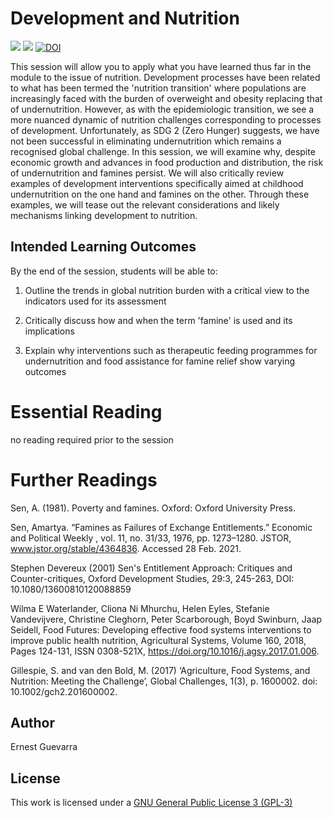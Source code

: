 # Development and Nutrition

<!-- badges: start -->
[![](https://img.shields.io/badge/version-v0.1.0.2021-orange)](https://github.com/ernestguevarra/devNutrition/releases/tag/v0.1.0.2021)
[![](https://img.sheilds.io/badge/license-GPLv3-blue)](https://github.com/ernestguevarra/devNutrition/blob/master/LICENSE.md)
[![DOI](https://zenodo.org/badge/343647731.svg)](https://zenodo.org/badge/latestdoi/343647731)
<!-- badges: end -->

This session will allow you to apply what you have learned thus far in the module to the issue of nutrition. Development processes have been related to what has been termed the 'nutrition transition' where populations are increasingly faced with the burden of overweight and obesity replacing that of undernutrition. However, as with the epidemiologic transition, we see a more nuanced dynamic of nutrition challenges corresponding to processes of development. Unfortunately, as SDG 2 (Zero Hunger) suggests, we have not been successful in eliminating undernutrition which remains a recognised global challenge. In this session, we will examine why, despite economic growth and advances in food production and distribution, the risk of undernutrition and famines persist. We will also critically review examples of development interventions specifically aimed at childhood undernutrition on the one hand and famines on the other. Through these examples, we will tease out the relevant considerations and likely mechanisms linking development to nutrition.

## Intended Learning Outcomes
By the end of the session, students will be able to:

1. Outline the trends in global nutrition burden with a critical view to the indicators used for its assessment

2. Critically discuss how and when the term 'famine' is used and its implications

3. Explain why interventions such as therapeutic feeding programmes for undernutrition and food assistance for famine relief show varying outcomes

# Essential Reading
no reading required prior to the session

# Further Readings
Sen, A. (1981). Poverty and famines. Oxford: Oxford University Press.

Sen, Amartya. “Famines as Failures of Exchange Entitlements.” Economic and Political Weekly , vol. 11, no. 31/33, 1976, pp. 1273–1280. JSTOR, www.jstor.org/stable/4364836. Accessed 28 Feb. 2021.

Stephen Devereux (2001) Sen's Entitlement Approach: Critiques and Counter-critiques, Oxford Development Studies, 29:3, 245-263, DOI: 10.1080/13600810120088859

Wilma E Waterlander, Cliona Ni Mhurchu, Helen Eyles, Stefanie Vandevijvere, Christine Cleghorn, Peter Scarborough, Boyd Swinburn, Jaap Seidell, 
Food Futures: Developing effective food systems interventions to improve public health nutrition, Agricultural Systems, Volume 160, 2018, Pages 124-131, ISSN 0308-521X, https://doi.org/10.1016/j.agsy.2017.01.006.

Gillespie, S. and van den Bold, M. (2017) ‘Agriculture, Food Systems, and Nutrition: Meeting the Challenge’, Global Challenges, 1(3), p. 1600002. doi: 10.1002/gch2.201600002.

## Author

Ernest Guevarra

## License

This work is licensed under a [GNU General Public License 3 (GPL-3)](https://github.com/ernestguevarra/devNutrition/blob/master/LICENSE.md)
